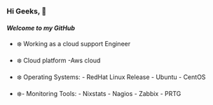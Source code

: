 ### Hi Geeks, 👋
#### _Welcome to my GitHub_


- ❄️ Working as a cloud support Engineer

- ❄️ Cloud platform
        -Aws cloud

- ❄️ Operating Systems:
        - RedHat Linux Release
        - Ubuntu
        - CentOS

- ❄️- Monitoring Tools:
        - Nixstats
        - Nagios
        - Zabbix
        - PRTG
        
        

